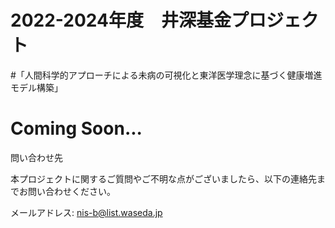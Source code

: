 # 2022-2024年度　井深基金プロジェクト

#「人間科学的アプローチによる未病の可視化と東洋医学理念に基づく健康増進モデル構築」

# Coming Soon...

問い合わせ先

本プロジェクトに関するご質問やご不明な点がございましたら、以下の連絡先までお問い合わせください。

メールアドレス: nis-b@list.waseda.jp
